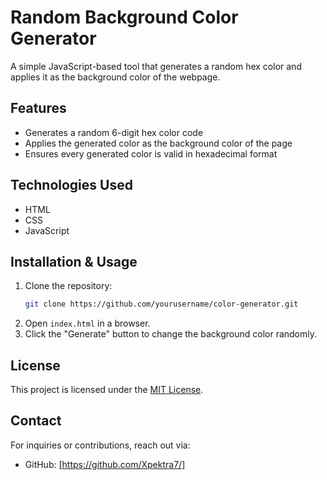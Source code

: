 # Random Background Color Generator  

A simple JavaScript-based tool that generates a random hex color and applies it as the background color of the webpage.  

## Features  
- Generates a random 6-digit hex color code  
- Applies the generated color as the background color of the page  
- Ensures every generated color is valid in hexadecimal format  

## Technologies Used  
- HTML  
- CSS  
- JavaScript  

## Installation & Usage  
1. Clone the repository:  
   ```sh  
   git clone https://github.com/yourusername/color-generator.git  
   ```  
2. Open `index.html` in a browser.  
3. Click the "Generate" button to change the background color randomly.  

## License  
This project is licensed under the [MIT License](LICENSE).  

## Contact  
For inquiries or contributions, reach out via:  
- GitHub: [https://github.com/Xpektra7/]
